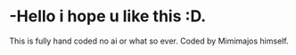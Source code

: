 # -Hello i hope u like this :D.
This is fully hand coded no ai or what so ever.
Coded by Mimimajos himself.
